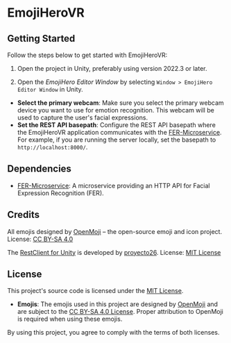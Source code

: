 # EmojiHeroVR


## Getting Started

Follow the steps below to get started with EmojiHeroVR:

1. Open the project in Unity, preferably using version 2022.3 or later.

2. Open the *EmojiHero Editor Window* by selecting `Window > EmojiHero Editor Window` in Unity.
  - **Select the primary webcam**: Make sure you select the primary webcam device you want to use for emotion recognition. This webcam will be used to capture the user's facial expressions.
  - **Set the REST API basepath**: Configure the REST API basepath where the EmojiHeroVR application communicates with the [FER-Microservice](#Dependencies). For example, if you are running the server locally, set the basepath to `http://localhost:8000/`.

## Dependencies

- [FER-Microservice](https://github.com/affective-reality-group/facial-expression-recognition-microservice): A microservice providing an HTTP API for Facial Expression Recognition (FER).

## Credits

All emojis designed by [OpenMoji](https://openmoji.org/) – the open-source emoji and icon project. License: [CC BY-SA 4.0](https://creativecommons.org/licenses/by-sa/4.0/#)

The [RestClient for Unity](https://github.com/proyecto26/RestClient) is developed by [proyecto26](https://github.com/proyecto26). License: [MIT License](https://github.com/proyecto26/RestClient/blob/develop/LICENSE)

## License

This project's source code is licensed under the [MIT License](LICENSE.md).

- **Emojis**: The emojis used in this project are designed by [OpenMoji](https://openmoji.org/) and are subject to the [CC BY-SA 4.0 License](https://creativecommons.org/licenses/by-sa/4.0/#). Proper attribution to OpenMoji is required when using these emojis.

By using this project, you agree to comply with the terms of both licenses.
